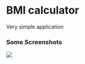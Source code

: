 # BMI calculator

Very simple application

### Some Screenshots

<p float="left">
  <img src="https://live.staticflickr.com/65535/51955890736_fe73b5ae2f_c.jpg"  />
  
  
 
</p>
